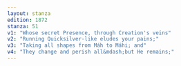 ```yaml
---
layout: stanza
edition: 1872
stanza: 51
v1: "Whose secret Presence, through Creation's veins"
v2: "Running Quicksilver-like eludes your pains;"
v3: "Taking all shapes from Máh to Máhi; and"
v4: "They change and perish all&mdash;but He remains;"
---
```

